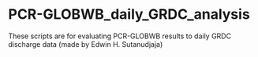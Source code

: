 # PCR-GLOBWB_daily_GRDC_analysis
These scripts are for evaluating PCR-GLOBWB results to daily GRDC discharge data (made by Edwin H. Sutanudjaja)
